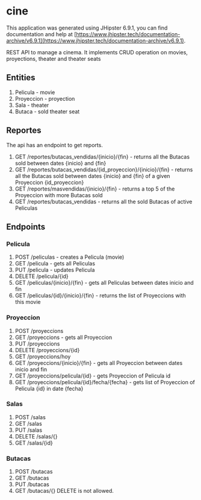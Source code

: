 # cine

This application was generated using JHipster 6.9.1, you can find documentation and help at [https://www.jhipster.tech/documentation-archive/v6.9.1](https://www.jhipster.tech/documentation-archive/v6.9.1).

REST API to manage a cinema. It implements CRUD operation on movies, proyections, theater and theater seats

## Entities

1. Pelicula - movie
3. Proyeccion - proyection
4. Sala - theater
5. Butaca - sold theater seat

## Reportes
The api has an endpoint to get reports.
1. GET /reportes/butacas_vendidas/{inicio}/{fin} - returns all the Butacas sold between dates {inicio} and {fin}
2. GET /reportes/butacas_vendidas/{id_proyeccion}/{inicio}/{fin} - returns all the Butacas sold between dates {inicio} and {fin} of a given Proyeccion {id_proyeccion}
3. GET /reportes/masvendidas/{inicio}/{fin} - returns a top 5 of the Proyeccion with more Butacas sold
4. GET /reportes/butacas_vendidas - returns all the sold Butacas of active Peliculas

## Endpoints
### Pelicula
1. POST /peliculas - creates a Pelicula (movie)
2. GET /pelicula - gets all Peliculas
3. PUT /pelicula - updates Pelicula
4. DELETE /pelicula/{id}
5. GET /peliculas/{inicio}/{fin} - gets all Peliculas between dates inicio and fin
6. GET /peliculas/{id}/{inicio}/{fin} - returns the list of Proyeccions with this movie

### Proyeccion
1. POST /proyeccions
2. GET /proyeccions - gets all Proyeccion
3. PUT /proyeccions
4. DELETE /proyeccions/{id}
5. GET /proyeccions/hoy
6. GET /proyeccions/{inicio}/{fin} - gets all Proyeccion between dates inicio and fin
7. GET /proyeccions/pelicula/{id} - gets Proyeccion of Pelicula id
8. GET /proyeccions/pelicula/{id}/fecha/{fecha} - gets list of Proyeccion of Pelicula {id} in date {fecha}

### Salas
1. POST /salas
2. GET /salas
3. PUT /salas
4. DELETE /salas/{}
5. GET /salas/{id}

### Butacas
1. POST /butacas
2. GET /butacas
3. PUT /butacas
5. GET /butacas/{}
DELETE is not allowed.

